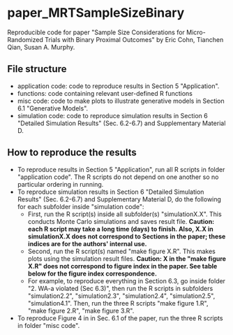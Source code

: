 # paper_MRTSampleSizeBinary

Reproducible code for paper "Sample Size Considerations for Micro-Randomized Trials with Binary Proximal Outcomes" by Eric Cohn, Tianchen Qian, Susan A. Murphy.

## File structure

- application code: code to reproduce results in Section 5 "Application".
- functions: code containing relevant user-defined R functions
- misc code: code to make plots to illustrate generative models in Section 6.1 "Generative Models".
- simulation code: code to reproduce simulation results in Section 6 "Detailed Simulation Results" (Sec. 6.2-6.7) and Supplementary Material D.

## How to reproduce the results

- To reproduce results in Section 5 "Application", run all R scripts in folder "application code". The R scripts do not depend on one another so no particular ordering in running.
- To reproduce simulation results in Section 6 "Detailed Simulation Results" (Sec. 6.2-6.7) and Supplementary Material D, do the following for each subfolder inside "simulation code":
    - First, run the R script(s) inside all subfolder(s) "simulationX.X". This conducts Monte Carlo simulations and saves result file. **Caution: each R script may take a long time (days) to finish. Also, X.X in simulationX.X does not correspond to Sections in the paper; these indices are for the authors' internal use.**
    - Second, run the R script(s) named "make figure X.R". This makes plots using the simulation result files. **Caution: X in the "make figure X.R" does not correspond to figure index in the paper. See table below for the figure index correspondence.**
    - For example, to reproduce everything in Section 6.3, go inside folder "2. WA-a violated (Sec 6.3)", then run the R scripts in subfolders "simulation2.2", "simulation2.3", "simulation2.4", "simulation2.5", "simulation4.1". Then, run the three R scripts "make figure 1.R", "make figure 2.R", "make figure 3.R".
- To reproduce Figure 4 in in Sec. 6.1 of the paper, run the three R scripts in folder "misc code".

